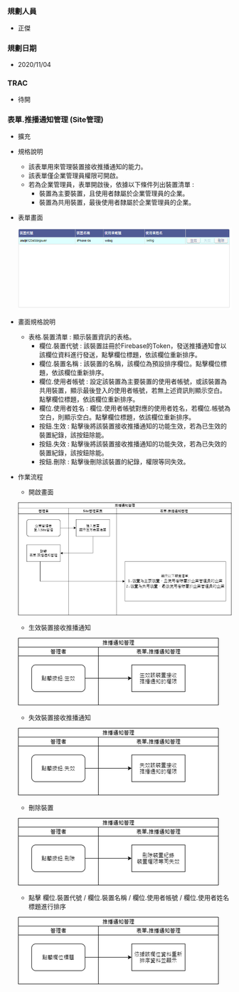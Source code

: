 ### <div id="user">規劃人員</div>
* 正傑

### <div id="updatedate">規劃日期</div>
* 2020/11/04

### <div id="trac">TRAC</div>
* 待開

### <div id="sitemanage_1">表單.推播通知管理 <path>(Site管理)</path></div>
* 擴充
* 規格說明
    * 該表單用來管理裝置接收推播通知的能力。
    * 該表單僅企業管理員權限可開啟。
    * 若為企業管理員，表單開啟後，依據以下條件列出裝置清單 : 
        * 裝置為主要裝置，且使用者隸屬於企業管理員的企業。
        * 裝置為共用裝置，最後使用者隸屬於企業管理員的企業。
* 表單畫面

    ![Alt sitemanage1](./img/pushmessagemanage_view.png)
* 畫面規格說明
    * 表格.裝置清單 : 顯示裝置資訊的表格。
        * 欄位.裝置代號 : 該裝置註冊於Firebase的Token，發送推播通知會以該欄位資料進行發送，點擊欄位標題，依該欄位重新排序。
        * 欄位.裝置名稱 : 該裝置的名稱，該欄位為預設排序欄位。點擊欄位標題，依該欄位重新排序。
        * 欄位.使用者帳號 : 設定該裝置為主要裝置的使用者帳號，或該裝置為共用裝置，顯示最後登入的使用者帳號，若無上述資訊則顯示空白。點擊欄位標題，依該欄位重新排序。
        * 欄位.使用者姓名 : 欄位.使用者帳號對應的使用者姓名，若欄位.帳號為空白，則顯示空白。點擊欄位標題，依該欄位重新排序。
        * 按鈕.生效 : 點擊後將該裝置接收推播通知的功能生效，若為已生效的裝置紀錄，該按鈕除能。
        * 按鈕.失效 : 點擊後將該裝置接收推播通知的功能失效，若為已失效的裝置紀錄，該按鈕除能。
        * 按鈕.刪除 : 點擊後刪除該裝置的紀錄，權限等同失效。

* 作業流程
    * 開啟畫面

    ![Alt pushmessagemanage_sa1](./img/pushmessagemanage_sa1.png)
    * 生效裝置接收推播通知

    ![Alt pushmessagemanage_sa2](./img/pushmessagemanage_sa2.png)
    * 失效裝置接收推播通知

    ![Alt pushmessagemanage_sa3](./img/pushmessagemanage_sa3.png)
    * 刪除裝置

    ![Alt pushmessagemanage_sa5](./img/pushmessagemanage_sa5.png)
    * 點擊 欄位.裝置代號 / 欄位.裝置名稱 / 欄位.使用者帳號 / 欄位.使用者姓名 標題進行排序
    
    ![Alt pushmessagemanage_sa4](./img/pushmessagemanage_sa4.png)

